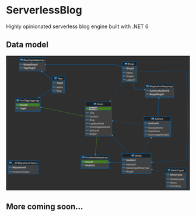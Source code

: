 # ServerlessBlog
Highly opinionated serverless blog engine built with .NET 6


## Data model

![ServerlesBlogDBSchema](https://github.com/MSiccDev/ServerlessBlog/blob/main/img/ServerlessBlogDBSchema.png)

## More coming soon...
